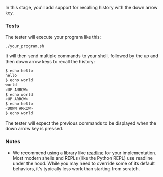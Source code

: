 In this stage, you'll add support for recalling history with the down arrow key.

### Tests

The tester will execute your program like this:

```bash
./your_program.sh
```

It will then send multiple commands to your shell, followed by the up and then down arrow keys to recall the history:

```bash
$ echo hello
hello
$ echo world
world
<UP ARROW>
$ echo world
<UP ARROW>
$ echo hello
<DOWN ARROW>
$ echo world
```

The tester will expect the previous commands to be displayed when the down arrow key is pressed.

### Notes

- We recommend using a library like [readline](https://en.wikipedia.org/wiki/GNU_Readline) for your implementation. Most modern shells and REPLs (like the Python REPL) use readline under the hood. While you may need to override some of its default behaviors, it's typically less work than starting from scratch.